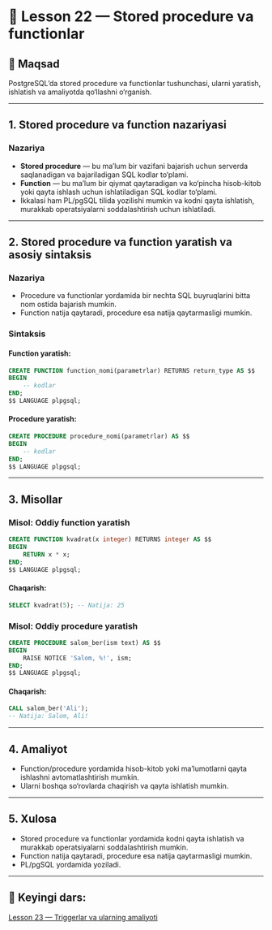 # 📖 Lesson 22 — Stored procedure va functionlar

## 🎯 Maqsad
PostgreSQL’da stored procedure va functionlar tushunchasi, ularni yaratish, ishlatish va amaliyotda qo‘llashni o‘rganish.

---

## 1. Stored procedure va function nazariyasi

### Nazariya
- **Stored procedure** — bu ma’lum bir vazifani bajarish uchun serverda saqlanadigan va bajariladigan SQL kodlar to‘plami.
- **Function** — bu ma’lum bir qiymat qaytaradigan va ko‘pincha hisob-kitob yoki qayta ishlash uchun ishlatiladigan SQL kodlar to‘plami.
- Ikkalasi ham PL/pgSQL tilida yozilishi mumkin va kodni qayta ishlatish, murakkab operatsiyalarni soddalashtirish uchun ishlatiladi.

---

## 2. Stored procedure va function yaratish va asosiy sintaksis

### Nazariya
- Procedure va functionlar yordamida bir nechta SQL buyruqlarini bitta nom ostida bajarish mumkin.
- Function natija qaytaradi, procedure esa natija qaytarmasligi mumkin.

### Sintaksis
#### Function yaratish:
```sql
CREATE FUNCTION function_nomi(parametrlar) RETURNS return_type AS $$
BEGIN
    -- kodlar
END;
$$ LANGUAGE plpgsql;
```

#### Procedure yaratish:
```sql
CREATE PROCEDURE procedure_nomi(parametrlar) AS $$
BEGIN
    -- kodlar
END;
$$ LANGUAGE plpgsql;
```

---

## 3. Misollar

### Misol: Oddiy function yaratish
```sql
CREATE FUNCTION kvadrat(x integer) RETURNS integer AS $$
BEGIN
    RETURN x * x;
END;
$$ LANGUAGE plpgsql;
```

#### Chaqarish:
```sql
SELECT kvadrat(5); -- Natija: 25
```

### Misol: Oddiy procedure yaratish
```sql
CREATE PROCEDURE salom_ber(ism text) AS $$
BEGIN
    RAISE NOTICE 'Salom, %!', ism;
END;
$$ LANGUAGE plpgsql;
```

#### Chaqarish:
```sql
CALL salom_ber('Ali');
-- Natija: Salom, Ali!
```

---

## 4. Amaliyot
- Function/procedure yordamida hisob-kitob yoki ma’lumotlarni qayta ishlashni avtomatlashtirish mumkin.
- Ularni boshqa so‘rovlarda chaqirish va qayta ishlatish mumkin.

---

## 5. Xulosa
- Stored procedure va functionlar yordamida kodni qayta ishlatish va murakkab operatsiyalarni soddalashtirish mumkin.
- Function natija qaytaradi, procedure esa natija qaytarmasligi mumkin.
- PL/pgSQL yordamida yoziladi.

---

## 📌 Keyingi dars:
[Lesson 23 — Triggerlar va ularning amaliyoti](../lesson_23/lesson.md) 